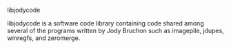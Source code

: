libjodycode

libjodycode is a software code library containing code shared among several of the programs written by Jody Bruchon such as imagepile, jdupes, winregfs, and zeromerge.

